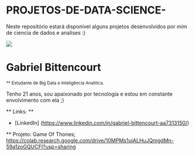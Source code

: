 # PROJETOS-DE-DATA-SCIENCE-
Neste repositório estará disponível alguns projetos desenvolvidos por mim de ciencia de dados e analises :) 



  <img src = "https://github.com/carlosfab/template_portfolio/blob/master/banner.png">
</p>

# Gabriel Bittencourt 
<sub> ** Estudante de Big Data e Inteligência Analitíca.
  
Tenho 21 anos, sou apaixonado por tecnologia e estou em constante envolvimento com ela ;)

** Links: **
* [LinkedIn] (https://www.linkedin.com/in/gabriel-bittencourt-aa7313150/)



** Projeto: Game Of Thones;  https://colab.research.google.com/drive/10MPMs1ujALHuJQmgdMn-59a1zoGQUCFI?usp=sharing
